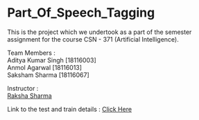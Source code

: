 # Part_Of_Speech_Tagging

This is the project which we undertook as a part of the semester assignment for the course CSN - 371 (Artificial Intelligence). 

Team Members :   
Aditya Kumar Singh [18116003]   
Anmol Agarwal [18116013]   
Saksham Sharma [18116067]   

Instructor :   
[Raksha Sharma](https://www.iitr.ac.in/~CSE/Raksha_Sharma)


Link to the test and train details : [Click Here](https://drive.google.com/file/d/1poRiHLU8_lKxgHi1EQxQOHfQyI0nbsJR/view?usp=sharing)
